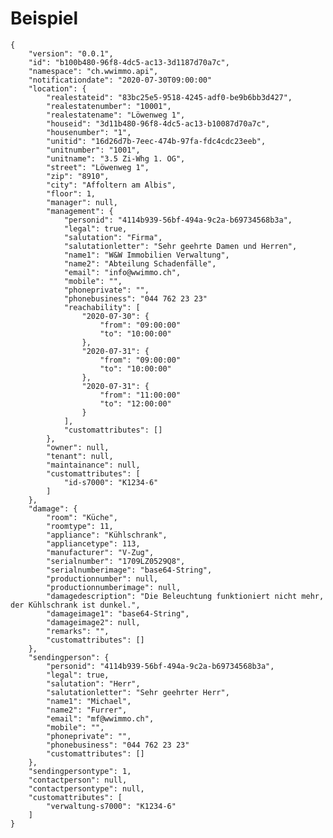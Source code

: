 # Beispiel

    {
        "version": "0.0.1",
        "id": "b100b480-96f8-4dc5-ac13-3d1187d70a7c",
        "namespace": "ch.wwimmo.api",
        "notificationdate": "2020-07-30T09:00:00"
        "location": {
            "realestateid": "83bc25e5-9518-4245-adf0-be9b6bb3d427",
            "realestatenumber": "10001",
            "realestatename": "Löwenweg 1",
            "houseid": "3d11b480-96f8-4dc5-ac13-b10087d70a7c",
            "housenumber": "1",
            "unitid": "16d26d7b-7eec-474b-97fa-fdc4cdc23eeb",
            "unitnumber": "1001",
            "unitname": "3.5 Zi-Whg 1. OG",
            "street": "Löwenweg 1",
            "zip": "8910",
            "city": "Affoltern am Albis",
            "floor": 1,
            "manager": null,
            "management": {
                "personid": "4114b939-56bf-494a-9c2a-b69734568b3a",
                "legal": true,
                "salutation": "Firma",
                "salutationletter": "Sehr geehrte Damen und Herren",
                "name1": "W&W Immobilien Verwaltung",
                "name2": "Abteilung Schadenfälle",
                "email": "info@wwimmo.ch",
                "mobile": "",
                "phoneprivate": "",
                "phonebusiness": "044 762 23 23"
                "reachability": [
                    "2020-07-30": {
                        "from": "09:00:00"
                        "to": "10:00:00"
                    },
                    "2020-07-31": {
                        "from": "09:00:00"
                        "to": "10:00:00"
                    },
                    "2020-07-31": {
                        "from": "11:00:00"
                        "to": "12:00:00"
                    }
                ],
                "customattributes": []
            },
            "owner": null,
            "tenant": null,
            "maintainance": null,
            "customattributes": [
                "id-s7000": "K1234-6"
            ]
        },
        "damage": {
            "room": "Küche",
            "roomtype": 11,
            "appliance": "Kühlschrank",
            "appliancetype": 113,
            "manufacturer": "V-Zug",
            "serialnumber": "1709LZ0529Q8",
            "serialnumberimage": "base64-String",
            "productionnumber": null,
            "productionnumberimage": null,
            "damagedescription": "Die Beleuchtung funktioniert nicht mehr, der Kühlschrank ist dunkel.",
            "damageimage1": "base64-String",
            "damageimage2": null,
            "remarks": "",
            "customattributes": []
        },
        "sendingperson": {
            "personid": "4114b939-56bf-494a-9c2a-b69734568b3a",
            "legal": true,
            "salutation": "Herr",
            "salutationletter": "Sehr geehrter Herr",
            "name1": "Michael",
            "name2": "Furrer",
            "email": "mf@wwimmo.ch",
            "mobile": "",
            "phoneprivate": "",
            "phonebusiness": "044 762 23 23"
            "customattributes": []
        },
        "sendingpersontype": 1,
        "contactperson": null,
        "contactpersontype": null,
        "customattributes": [
            "verwaltung-s7000": "K1234-6"
        ]
    }
